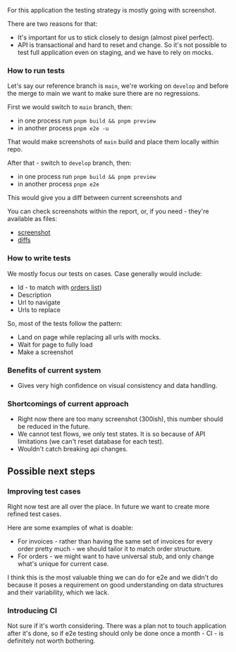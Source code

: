 For this application the testing strategy is mostly going with screenshot.

There are two reasons for that:

- It's important for us to stick closely to design (almost pixel perfect).
- API is transactional and hard to reset and change. So it's not possible to test full application even on staging, and we have to rely on mocks.

### How to run tests

Let's say our reference branch is `main`, we're working on `develop` and before the merge to main we want to make sure there are no regressions.

First we would switch to `main` branch, then:

- in one process run `pnpm build && pnpm preview`
- in another process `pnpm e2e -u`

That would make screenshots of `main` build and place them locally within repo.

After that - switch to `develop` branch, then:

- in one process run `pnpm build && pnpm preview`
- in another process `pnpm e2e`

This would give you a diff between current screenshots and

You can check screenshots within the report, or, if you need - they're available as files:

- [screenshot](../__screenshot__)
- [diffs](../test-results)

### How to write tests

We mostly focus our tests on cases. Case generally would include:

- Id - to match with [orders list](https://docs.google.com/spreadsheets/d/1F4K3LURRRKVy-B_-gMiJG8f4lXx53u9bM9x3horvJrw/edit?gid=0#gid=0))
- Description
- Url to navigate
- Urls to replace

So, most of the tests follow the pattern:

- Land on page while replacing all urls with mocks.
- Wait for page to fully load
- Make a screenshot

### Benefits of current system

- Gives very high confidence on visual consistency and data handling.

### Shortcomings of current approach

- Right now there are too many screenshot (300ish), this number should be reduced in the future.
- We cannot test flows, we only test states. It is so because of API limitations (we can't reset database for each test).
- Wouldn't catch breaking api changes.

## Possible next steps

### Improving test cases

Right now test are all over the place. In future we want to create more refined test cases.

Here are some examples of what is doable:

- For invoices - rather than having the same set of invoices for every order pretty much - we should tailor it to match order structure.
- For orders - we might want to have universal stub, and only change what's unique for current case.

I think this is the most valuable thing we can do for e2e and we didn't do because it poses a requirement on good understanding on data structures and their variability, which we lack.

### Introducing CI

Not sure if it's worth considering. There was a plan not to touch application after it's done, so if e2e testing should only be done once a month - CI - is definitely not worth bothering.
